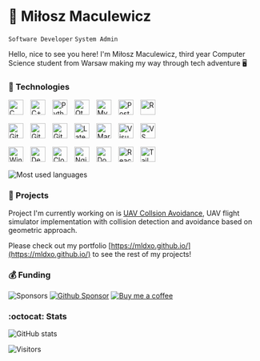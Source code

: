 # 🚀 Miłosz Maculewicz 

`Software Developer` `System Admin`

Hello, nice to see you here! I'm Miłosz Maculewicz, third year Computer Science student from Warsaw making my way through tech adventure 🖥️

### 🧰 Technologies

<p align="left">
    <img width="30px" alt="C" style="padding-right:10px;" src="https://skillicons.dev/icons?i=c" />
    <img width="30px" alt="C++" style="padding-right:10px;" src="https://skillicons.dev/icons?i=cpp" />
    <img width="30px" alt="Python" style="padding-right:10px;" src="https://skillicons.dev/icons?i=python" />
    <img width="30px" alt="Qt" style="padding-right:10px;" src="https://skillicons.dev/icons?i=qt" />
    <img width="30px" alt="MySQL" style="padding-right:10px;" src="https://skillicons.dev/icons?i=mysql" />
    <img width="30px" alt="PostgreSQL" style="padding-right:10px;" src="https://skillicons.dev/icons?i=postgres" />
    <img width="30px" alt="R" style="padding-right:10px;" src="https://skillicons.dev/icons?i=r" />
</p>
<p align="left">
    <img width="30px" alt="Git" style="padding-right:10px;" src="https://skillicons.dev/icons?i=git" />
    <img width="30px" alt="Github" style="padding-right:10px;" src="https://skillicons.dev/icons?i=github" />
    <img width="30px" alt="Github Actions" style="padding-right:10px;" src="https://skillicons.dev/icons?i=githubactions" />
    <img width="30px" alt="Latex" style="padding-right:10px;" src="https://skillicons.dev/icons?i=latex" />
    <img width="30px" alt="Markdown" style="padding-right:10px;" src="https://skillicons.dev/icons?i=md" />
    <img width="30px" alt="Visual Studio" style="padding-right:10px;" src="https://skillicons.dev/icons?i=visualstudio" />
    <img width="30px" alt="VS Code" style="padding-right:10px;" src="https://skillicons.dev/icons?i=vscode" />
</p>
<p align="left">
    <img width="30px" alt="Windows" style="padding-right:10px;" src="https://skillicons.dev/icons?i=windows" />
    <img width="30px" alt="Debian" style="padding-right:10px;" src="https://skillicons.dev/icons?i=debian" />
    <img width="30px" alt="Cloudflare" style="padding-right:10px;" src="https://skillicons.dev/icons?i=cloudflare" />
    <img width="30px" alt="Nginx" style="padding-right:10px;" src="https://skillicons.dev/icons?i=nginx" />
    <img width="30px" alt="Docker" style="padding-right:10px;" src="https://skillicons.dev/icons?i=docker" />
    <img width="30px" alt="React" style="padding-right:10px;" src="https://skillicons.dev/icons?i=react" />
    <img width="30px" alt="TailwindCSS" style="padding-right:10px;" src="https://skillicons.dev/icons?i=tailwind" />
</p>

![Most used languages](https://github-readme-stats.vercel.app/api/top-langs/?username=mldxo&theme=transparent&hide_border=false&include_all_commits=false&count_private=false&layout=compact)

### 📁 Projects

Project I'm currently working on is [UAV Collsion Avoidance](https://github.com/mldxo/uav-collision-avoidance), UAV flight simulator implementation with collision detection and avoidance based on geometric approach.

Please check out my portfolio [https://mldxo.github.io/](https://mldxo.github.io/) to see the rest of my projects!

### 💰 Funding

![Sponsors](https://img.shields.io/github/sponsors/mldxo)
[![Github Sponsor](https://img.shields.io/static/v1?label=Sponsor&message=%E2%9D%A4&logo=GitHub&color=%23fe8e86)](https://github.com/sponsors/mldxo)
[![Buy me a coffee](https://img.shields.io/static/v1?label=Sponsor&message=%E2%9D%A4&logo=buymeacoffee)](https://www.buymeacoffee.com/mldxo)

### :octocat: Stats

![GitHub stats](https://github-readme-stats.vercel.app/api?username=mldxo&show_icons=true&theme=transparent)

![Visitors](https://visitor-badge.laobi.icu/badge?page_id=mldxo.visitor-badge)
